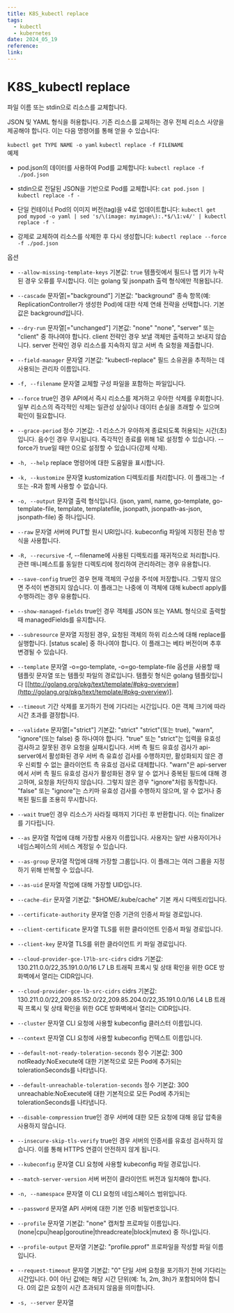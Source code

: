 ```yaml
---
title: K8S_kubectl replace
tags:
  - kubectl
  - kubernetes
date: 2024_05_19
reference: 
link:
---
```

# K8S_kubectl replace

파일 이름 또는 stdin으로 리소스를 교체합니다.

JSON 및 YAML 형식을 허용합니다. 기존 리소스를 교체하는 경우 전체 리소스 사양을 제공해야 합니다. 이는 다음 명령어를 통해 얻을 수 있습니다:

`kubectl get TYPE NAME -o yaml`
`kubectl replace -f FILENAME`  
예제

- pod.json의 데이터를 사용하여 Pod를 교체합니다:
    `kubectl replace -f ./pod.json`
    
- stdin으로 전달된 JSON을 기반으로 Pod를 교체합니다:
    `cat pod.json | kubectl replace -f -`
    
- 단일 컨테이너 Pod의 이미지 버전(tag)을 v4로 업데이트합니다:
    `kubectl get pod mypod -o yaml | sed 's/\(image: myimage\):.*$/\1:v4/' | kubectl replace -f -`
    
- 강제로 교체하여 리소스를 삭제한 후 다시 생성합니다:
    `kubectl replace --force -f ./pod.json`

옵션

- `--allow-missing-template-keys` 기본값: `true` 템플릿에서 필드나 맵 키가 누락된 경우 오류를 무시합니다. 이는 golang 및 jsonpath 출력 형식에만 적용됩니다.
    
- `--cascade` 문자열[="background"] 기본값: "background" 종속 항목(예: ReplicationController가 생성한 Pod)에 대한 삭제 연쇄 전략을 선택합니다. 기본값은 background입니다.
    
- `--dry-run` 문자열[="unchanged"] 기본값: "none" "none", "server" 또는 "client" 중 하나여야 합니다. client 전략인 경우 보낼 객체만 출력하고 보내지 않습니다. server 전략인 경우 리소스를 지속하지 않고 서버 측 요청을 제출합니다.
    
- `--field-manager` 문자열 기본값: "kubectl-replace" 필드 소유권을 추적하는 데 사용되는 관리자 이름입니다.
    
- `-f, --filename` 문자열 교체할 구성 파일을 포함하는 파일입니다.
    
- `--force` true인 경우 API에서 즉시 리소스를 제거하고 우아한 삭제를 우회합니다. 일부 리소스의 즉각적인 삭제는 일관성 상실이나 데이터 손실을 초래할 수 있으며 확인이 필요합니다.
    
- `--grace-period` 정수 기본값: -1 리소스가 우아하게 종료되도록 허용되는 시간(초)입니다. 음수인 경우 무시됩니다. 즉각적인 종료를 위해 1로 설정할 수 있습니다. --force가 true일 때만 0으로 설정할 수 있습니다(강제 삭제).
    
- `-h, --help` replace 명령어에 대한 도움말을 표시합니다.
    
- `-k, --kustomize` 문자열 kustomization 디렉토리를 처리합니다. 이 플래그는 -f 또는 -R과 함께 사용할 수 없습니다.
    
- `-o, --output` 문자열 출력 형식입니다. (json, yaml, name, go-template, go-template-file, template, templatefile, jsonpath, jsonpath-as-json, jsonpath-file) 중 하나입니다.
    
- `--raw` 문자열 서버에 PUT할 원시 URI입니다. kubeconfig 파일에 지정된 전송 방식을 사용합니다.
    
- `-R, --recursive` -f, --filename에 사용된 디렉토리를 재귀적으로 처리합니다. 관련 매니페스트를 동일한 디렉토리에 정리하여 관리하려는 경우 유용합니다.
    
- `--save-config` true인 경우 현재 객체의 구성을 주석에 저장합니다. 그렇지 않으면 주석이 변경되지 않습니다. 이 플래그는 나중에 이 객체에 대해 kubectl apply를 수행하려는 경우 유용합니다.
    
- `--show-managed-fields` true인 경우 객체를 JSON 또는 YAML 형식으로 출력할 때 managedFields를 유지합니다.
    
- `--subresource` 문자열 지정된 경우, 요청된 객체의 하위 리소스에 대해 replace를 실행합니다. [status scale] 중 하나여야 합니다. 이 플래그는 베타 버전이며 추후 변경될 수 있습니다.
    
- `--template` 문자열 -o=go-template, -o=go-template-file 옵션을 사용할 때 템플릿 문자열 또는 템플릿 파일의 경로입니다. 템플릿 형식은 golang 템플릿입니다 [[http://golang.org/pkg/text/template/#pkg-overview](http://golang.org/pkg/text/template/#pkg-overview)].
    
- `--timeout` 기간 삭제를 포기하기 전에 기다리는 시간입니다. 0은 객체 크기에 따라 시간 초과를 결정합니다.
    
- `--validate` 문자열[="strict"] 기본값: "strict" "strict"(또는 true), "warn", "ignore"(또는 false) 중 하나여야 합니다. "true" 또는 "strict"는 입력을 유효성 검사하고 잘못된 경우 요청을 실패시킵니다. 서버 측 필드 유효성 검사가 api-server에서 활성화된 경우 서버 측 유효성 검사를 수행하지만, 활성화되지 않은 경우 신뢰할 수 없는 클라이언트 측 유효성 검사로 대체합니다. "warn"은 api-server에서 서버 측 필드 유효성 검사가 활성화된 경우 알 수 없거나 중복된 필드에 대해 경고하며, 요청을 차단하지 않습니다. 그렇지 않은 경우 "ignore"처럼 동작합니다. "false" 또는 "ignore"는 스키마 유효성 검사를 수행하지 않으며, 알 수 없거나 중복된 필드를 조용히 무시합니다.
    
- `--wait` true인 경우 리소스가 사라질 때까지 기다린 후 반환합니다. 이는 finalizer를 기다립니다.
    
- `--as` 문자열 작업에 대해 가장할 사용자 이름입니다. 사용자는 일반 사용자이거나 네임스페이스의 서비스 계정일 수 있습니다.
    
- `--as-group` 문자열 작업에 대해 가장할 그룹입니다. 이 플래그는 여러 그룹을 지정하기 위해 반복할 수 있습니다.
    
- `--as-uid` 문자열 작업에 대해 가장할 UID입니다.
    
- `--cache-dir` 문자열 기본값: "$HOME/.kube/cache" 기본 캐시 디렉토리입니다.
    
- `--certificate-authority` 문자열 인증 기관의 인증서 파일 경로입니다.
    
- `--client-certificate` 문자열 TLS를 위한 클라이언트 인증서 파일 경로입니다.
    
- `--client-key` 문자열 TLS를 위한 클라이언트 키 파일 경로입니다.
    
- `--cloud-provider-gce-l7lb-src-cidrs` cidrs 기본값: 130.211.0.0/22,35.191.0.0/16 L7 LB 트래픽 프록시 및 상태 확인을 위한 GCE 방화벽에서 열리는 CIDR입니다.
    
- `--cloud-provider-gce-lb-src-cidrs` cidrs 기본값: 130.211.0.0/22,209.85.152.0/22,209.85.204.0/22,35.191.0.0/16 L4 LB 트래픽 프록시 및 상태 확인을 위한 GCE 방화벽에서 열리는 CIDR입니다.
    
- `--cluster` 문자열 CLI 요청에 사용할 kubeconfig 클러스터 이름입니다.
    
- `--context` 문자열 CLI 요청에 사용할 kubeconfig 컨텍스트 이름입니다.
    
- `--default-not-ready-toleration-seconds` 정수 기본값: 300 notReady:NoExecute에 대한 기본적으로 모든 Pod에 추가되는 tolerationSeconds를 나타냅니다.
    
- `--default-unreachable-toleration-seconds` 정수 기본값: 300 unreachable:NoExecute에 대한 기본적으로 모든 Pod에 추가되는 tolerationSeconds를 나타냅니다.
    
- `--disable-compression` true인 경우 서버에 대한 모든 요청에 대해 응답 압축을 사용하지 않습니다.
    
- `--insecure-skip-tls-verify` true인 경우 서버의 인증서를 유효성 검사하지 않습니다. 이를 통해 HTTPS 연결이 안전하지 않게 됩니다.
    
- `--kubeconfig` 문자열 CLI 요청에 사용할 kubeconfig 파일 경로입니다.
    
- `--match-server-version` 서버 버전이 클라이언트 버전과 일치해야 합니다.
    
- `-n, --namespace` 문자열 이 CLI 요청의 네임스페이스 범위입니다.
    
- `--password` 문자열 API 서버에 대한 기본 인증 비밀번호입니다.
    
- `--profile` 문자열 기본값: "none" 캡처할 프로파일 이름입니다. (none|cpu|heap|goroutine|threadcreate|block|mutex) 중 하나입니다.
    
- `--profile-output` 문자열 기본값: "profile.pprof" 프로파일을 작성할 파일 이름입니다.
    
- `--request-timeout` 문자열 기본값: "0" 단일 서버 요청을 포기하기 전에 기다리는 시간입니다. 0이 아닌 값에는 해당 시간 단위(예: 1s, 2m, 3h)가 포함되어야 합니다. 0의 값은 요청이 시간 초과되지 않음을 의미합니다.
    
- `-s, --server` 문자열